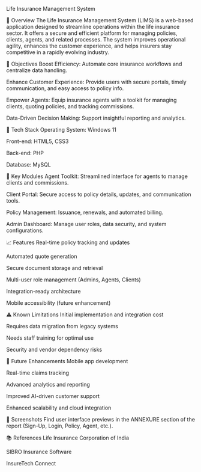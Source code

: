 Life Insurance Management System

📘 Overview
The Life Insurance Management System (LIMS) is a web-based application designed to streamline operations within the life insurance sector. It offers a secure and efficient platform for managing policies, clients, agents, and related processes. The system improves operational agility, enhances the customer experience, and helps insurers stay competitive in a rapidly evolving industry.

🎯 Objectives
Boost Efficiency: Automate core insurance workflows and centralize data handling.

Enhance Customer Experience: Provide users with secure portals, timely communication, and easy access to policy info.

Empower Agents: Equip insurance agents with a toolkit for managing clients, quoting policies, and tracking commissions.

Data-Driven Decision Making: Support insightful reporting and analytics.

🧰 Tech Stack
Operating System: Windows 11

Front-end: HTML5, CSS3

Back-end: PHP

Database: MySQL

🧱 Key Modules
Agent Toolkit: Streamlined interface for agents to manage clients and commissions.

Client Portal: Secure access to policy details, updates, and communication tools.

Policy Management: Issuance, renewals, and automated billing.

Admin Dashboard: Manage user roles, data security, and system configurations.

📈 Features
Real-time policy tracking and updates

Automated quote generation

Secure document storage and retrieval

Multi-user role management (Admins, Agents, Clients)

Integration-ready architecture

Mobile accessibility (future enhancement)

⚠️ Known Limitations
Initial implementation and integration cost

Requires data migration from legacy systems

Needs staff training for optimal use

Security and vendor dependency risks

🚀 Future Enhancements
Mobile app development

Real-time claims tracking

Advanced analytics and reporting

Improved AI-driven customer support

Enhanced scalability and cloud integration

📸 Screenshots
Find user interface previews in the ANNEXURE section of the report (Sign-Up, Login, Policy, Agent, etc.).

📚 References
Life Insurance Corporation of India

SIBRO Insurance Software

InsureTech Connect

